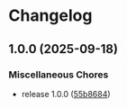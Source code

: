 # Changelog

## 1.0.0 (2025-09-18)


### Miscellaneous Chores

* release 1.0.0 ([55b8684](https://github.com/earlyai/pull-request-test-generation/commit/55b868484443906b66cfcbd4ffc453184e3653ba))
